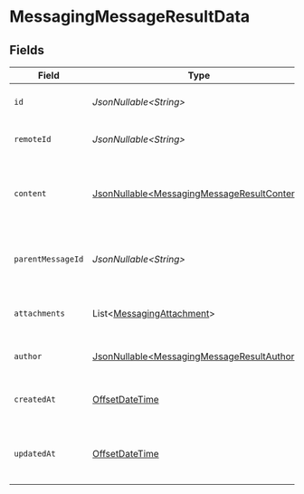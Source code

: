 # MessagingMessageResultData


## Fields

| Field                                                                                                    | Type                                                                                                     | Required                                                                                                 | Description                                                                                              | Example                                                                                                  |
| -------------------------------------------------------------------------------------------------------- | -------------------------------------------------------------------------------------------------------- | -------------------------------------------------------------------------------------------------------- | -------------------------------------------------------------------------------------------------------- | -------------------------------------------------------------------------------------------------------- |
| `id`                                                                                                     | *JsonNullable\<String>*                                                                                  | :heavy_minus_sign:                                                                                       | Unique identifier                                                                                        | 8187e5da-dc77-475e-9949-af0f1fa4e4e3                                                                     |
| `remoteId`                                                                                               | *JsonNullable\<String>*                                                                                  | :heavy_minus_sign:                                                                                       | Provider's unique identifier                                                                             | 8187e5da-dc77-475e-9949-af0f1fa4e4e3                                                                     |
| `content`                                                                                                | [JsonNullable\<MessagingMessageResultContent>](../../models/components/MessagingMessageResultContent.md) | :heavy_minus_sign:                                                                                       | Content of the message                                                                                   | {<br/>"html": "\u003cp\u003eHello world\u003c/p\u003e",<br/>"plain": "Hello world"<br/>}                 |
| `parentMessageId`                                                                                        | *JsonNullable\<String>*                                                                                  | :heavy_minus_sign:                                                                                       | ID of the parent message if this is a reply                                                              | 8187e5da-dc77-475e-9949-af0f1fa4e4e3                                                                     |
| `attachments`                                                                                            | List\<[MessagingAttachment](../../models/components/MessagingAttachment.md)>                             | :heavy_minus_sign:                                                                                       | List of attachments in the message                                                                       |                                                                                                          |
| `author`                                                                                                 | [JsonNullable\<MessagingMessageResultAuthor>](../../models/components/MessagingMessageResultAuthor.md)   | :heavy_minus_sign:                                                                                       | Author of the message                                                                                    |                                                                                                          |
| `createdAt`                                                                                              | [OffsetDateTime](https://docs.oracle.com/javase/8/docs/api/java/time/OffsetDateTime.html)                | :heavy_minus_sign:                                                                                       | Timestamp when the message was created                                                                   | 2024-03-20T10:00:00Z                                                                                     |
| `updatedAt`                                                                                              | [OffsetDateTime](https://docs.oracle.com/javase/8/docs/api/java/time/OffsetDateTime.html)                | :heavy_minus_sign:                                                                                       | Timestamp when the message was last updated                                                              | 2024-03-20T10:00:00Z                                                                                     |